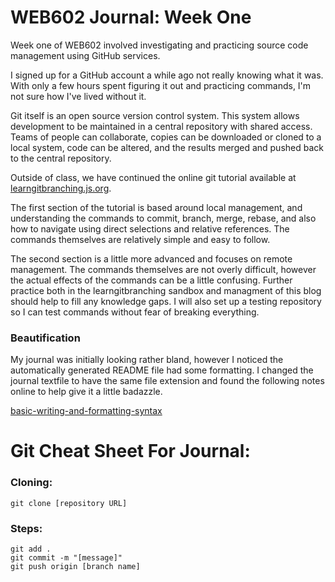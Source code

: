 # WEB602 Journal: Week One

Week one of WEB602 involved investigating and practicing source code management using GitHub services.

I signed up for a GitHub account a while ago not really knowing what it was. With only a few hours spent figuring it out and practicing commands, I'm not sure how I've lived without it.

Git itself is an open source version control system. This system allows development to be maintained in a central repository with shared access. Teams of people can collaborate, copies can be downloaded or cloned to a local system, code can be altered, and the results merged and pushed back to the central repository.

Outside of class, we have continued the online git tutorial available at [learngitbranching.js.org](https://learngitbranching.js.org).

The first section of the tutorial is based around local management, and understanding the commands to commit, branch, merge, rebase, and also how to navigate using direct selections and relative references. The commands themselves are relatively simple and easy to follow.

The second section is a little more advanced and focuses on remote management. The commands themselves are not overly difficult, however the actual effects of the commands can be a little confusing. Further practice both in the learngitbranching sandbox and managment of this blog should help to fill any knowledge gaps. I will also set up a testing repository so I can test commands without fear of breaking everything. 

### Beautification

My journal was initially looking rather bland, however I noticed the automatically generated README file had some formatting. I changed the journal textfile to have the same file extension and found the following notes online to help give it a little badazzle.

[basic-writing-and-formatting-syntax](https://help.github.com/en/articles/basic-writing-and-formatting-syntax)

# Git Cheat Sheet For Journal:

### Cloning:
```
git clone [repository URL]
```

### Steps:
```
git add .
git commit -m "[message]"
git push origin [branch name]
```

